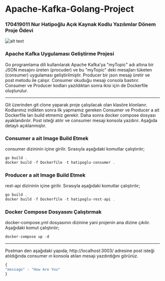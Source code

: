 # Apache-Kafka-Golang-Project

### 170419011 Nur Hatipoğlu Açık Kaynak Kodlu Yazılımlar Dönem Proje Ödevi

![alt text](https://www.loginradius.com/blog/static/30bb9b9901e76f3498d68913a0675ea9/03979/index.png 'Logo Title Text 1')

### Apache Kafka Uygulaması Geliştirme Projesi

Go programlama dili kullanılarak Apache Kafka’ya "myTopic" adı altına bir JSON mesajını üreten (procuder) ve bu "myTopic" deki mesajları tüketen (consumer) uygulaması geliştirilmiştir.
Producer bir json mesajı üretir ve post metodu ile çalışır. Consumer okuduğu mesajı consola bastırır.
Consumer ve Producer kodları yazıldıktan sonra ikisi için de Dockerfile oluşturulur.

---

Git üzerinden git clone yaparak proje çalışılacak olan klasöre klonlanır.
Kodlarımız indikten sonra ilk yapmamız gereken Consumer ve Producer a ait Dockerfile ları build etmemiz gerekir. Daha sonra docker compose dosyası ayaklandırılır. Post isteği atılır ve consumer mesajı konsola yazdırır.
Aşağıda detaylı açıklanmıştır.

### Consumer a ait Image Build Etmek

consumer dizininin içine girilir. Sırasıyla aşağıdaki komutlar çalıştırılır;

```javascript
go build .
docker build -f Dockerfile -t hatipoglu-consumer .
```

### Producer a ait Image Build Etmek

rest-api dizininin içine girilir. Sırasıyla aşağıdaki komutlar çalıştırılır;

```javascript
go build .
docker build -f Dockerfile -t hatipoglu-rest-api .
```

### Docker Compose Dosyasını Çalıştırmak

docker-compose.yml dosyasının dizinine yani projenin ana dizine çıkılır. Aşağıdaki komut çalıştırılır;

```javascript
docker-compose up -d
```

---

Postman den aşağıdaki yapıda; http://localhost:3003/ adresine post isteği atıldığında consumer ın konsola atılan mesajı yazdırdığını görürüz.

```javascript
{
"message" : "How Are You"
}
```
